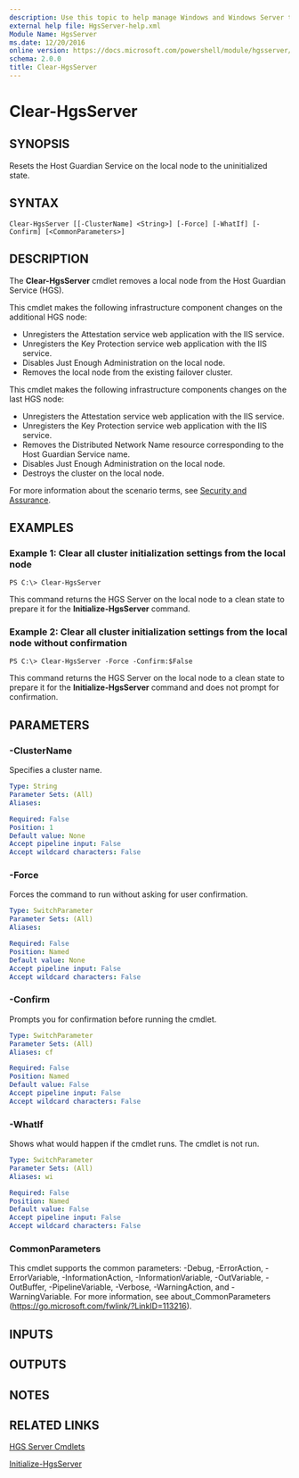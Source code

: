 ```yaml
---
description: Use this topic to help manage Windows and Windows Server technologies with Windows PowerShell.
external help file: HgsServer-help.xml
Module Name: HgsServer
ms.date: 12/20/2016
online version: https://docs.microsoft.com/powershell/module/hgsserver/clear-hgsserver?view=windowsserver2016-ps&wt.mc_id=ps-gethelp
schema: 2.0.0
title: Clear-HgsServer
---
```


# Clear-HgsServer

## SYNOPSIS
Resets the Host Guardian Service on the local node to the uninitialized state.

## SYNTAX

```
Clear-HgsServer [[-ClusterName] <String>] [-Force] [-WhatIf] [-Confirm] [<CommonParameters>]
```

## DESCRIPTION
The **Clear-HgsServer** cmdlet removes a local node from the Host Guardian Service (HGS).

This cmdlet makes the following infrastructure component changes on the additional HGS node: 

- Unregisters the Attestation service web application with the IIS service.
- Unregisters the Key Protection service web application with the IIS service.
- Disables Just Enough Administration on the local node.
- Removes the local node from the existing failover cluster.

This cmdlet makes the following infrastructure components changes on the last HGS node: 

- Unregisters the Attestation service web application with the IIS service.
- Unregisters the Key Protection service web application with the IIS service.
- Removes the Distributed Network Name resource corresponding to the Host Guardian Service name.
- Disables Just Enough Administration on the local node.
- Destroys the cluster on the local node.

For more information about the scenario terms, see [Security and Assurance](https://go.microsoft.com/fwlink/?LinkId=699209).

## EXAMPLES

### Example 1: Clear all cluster initialization settings from the local node
```
PS C:\> Clear-HgsServer
```

This command returns the HGS Server on the local node to a clean state to prepare it for the **Initialize-HgsServer** command.

### Example 2: Clear all cluster initialization settings from the local node without confirmation
```
PS C:\> Clear-HgsServer -Force -Confirm:$False
```

This command returns the HGS Server on the local node to a clean state to prepare it for the **Initialize-HgsServer** command and does not prompt for confirmation.

## PARAMETERS

### -ClusterName
Specifies a cluster name.

```yaml
Type: String
Parameter Sets: (All)
Aliases: 

Required: False
Position: 1
Default value: None
Accept pipeline input: False
Accept wildcard characters: False
```

### -Force
Forces the command to run without asking for user confirmation.

```yaml
Type: SwitchParameter
Parameter Sets: (All)
Aliases: 

Required: False
Position: Named
Default value: None
Accept pipeline input: False
Accept wildcard characters: False
```

### -Confirm
Prompts you for confirmation before running the cmdlet.

```yaml
Type: SwitchParameter
Parameter Sets: (All)
Aliases: cf

Required: False
Position: Named
Default value: False
Accept pipeline input: False
Accept wildcard characters: False
```

### -WhatIf
Shows what would happen if the cmdlet runs.
The cmdlet is not run.

```yaml
Type: SwitchParameter
Parameter Sets: (All)
Aliases: wi

Required: False
Position: Named
Default value: False
Accept pipeline input: False
Accept wildcard characters: False
```

### CommonParameters
This cmdlet supports the common parameters: -Debug, -ErrorAction, -ErrorVariable, -InformationAction, -InformationVariable, -OutVariable, -OutBuffer, -PipelineVariable, -Verbose, -WarningAction, and -WarningVariable. For more information, see about_CommonParameters (https://go.microsoft.com/fwlink/?LinkID=113216).

## INPUTS

## OUTPUTS

## NOTES

## RELATED LINKS

[HGS Server Cmdlets](./hgsserver.md)

[Initialize-HgsServer](./Initialize-HgsServer.md)

